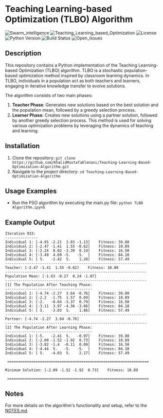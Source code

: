 # Teaching Learning-based Optimization (TLBO) Algorithm
![Swarm_intelligence](https://img.shields.io/badge/Swarm%20intelligence%20-%20brown?style=plastic)
![Teaching_Learning_based_Optimization](https://img.shields.io/badge/Teaching_Learning_based_Optimization-2011-%20teal?style=plastic)
![License](https://img.shields.io/badge/license%20-%20MIT%20-%20darkred?style=plastic)
![Python Version](https://img.shields.io/badge/Python-3-%20teal?style=plastic)
![Build Status](https://img.shields.io/badge/build-passing-brightgreen)
![Open_Issues](https://img.shields.io/badge/Issues%20-%200%20-%20orange?style=plastic)

## Description
This repository contains a Python implementation of the Teaching Learning-based Optimization (TLBO) algorithm. TLBO is a stochastic population-based optimization method inspired by classroom learning dynamics. In TLBO, individuals in a population act as both teachers and learners, engaging in iterative knowledge transfer to evolve solutions.

The algorithm consists of two main phases:
1. **Teacher Phase**: Generates new solutions based on the best solution and the population mean, followed by a greedy selection process.
2. **Learner Phase**: Creates new solutions using a partner solution, followed by another greedy selection process.
This method is used for solving various optimization problems by leveraging the dynamics of teaching and learning.

## Installation
1. Clone the repository: `git clone https://github.com/KhalidMustafaElenani/Teaching-Learning-Based-Optimization-Algorithm.git`
2. Navigate to the project directory: `cd Teaching-Learning-Based-Optimization-Algorithm`

## Usage Examples
  - Run the PSO algorithm by executing the main.py file: `python TLBO Algorithm.ipynb`

## Example Output
```
Iteration 933:
---------------
Individual 1: [-4.95 -2.21  3.03 -1.13]    Fitness: 39.80
Individual 2: [-2.47 -1.41  1.55 -0.62]    Fitness: 10.89
Individual 3: [-2.24  0.02 -3.39  0.14]    Fitness: 16.50
Individual 4: [-3.49  4.69 -5.   -5.  ]    Fitness: 84.18
Individual 5: [ 5.   -2.42  5.    1.28]    Fitness: 57.49
-----------------------------------------------------------------
Teacher: [-2.47 -1.41  1.55 -0.62]    Fitness: 10.89
-----------------------------------------------------------------
Population Mean: [-1.63 -0.27  0.24 -1.07]
-----------------------------------------------------------------
[1] The Population After Teaching Phase:
----------------------------------------
Individual 1: [-4.74 -2.27  3.64 -0.76]    Fitness: 39.80
Individual 2: [-2.2  -1.75  1.57  0.69]    Fitness: 10.89
Individual 3: [-2.   -0.64 -3.37  0.79]    Fitness: 16.50
Individual 4: [-3.11  3.97 -4.36 -3.66]    Fitness: 84.18
Individual 5: [ 5.   -3.03  5.    1.86]    Fitness: 57.49
-----------------------------------------------------------------
Partner: [-4.74 -2.27  3.64 -0.76]
-----------------------------------------------------------------
[2] The Population After Learning Phase:
----------------------------------------
Individual 1: [-5.   -2.41  5.   -0.97]    Fitness: 39.80
Individual 2: [-2.09 -1.52 -1.92  0.73]    Fitness: 10.89
Individual 3: [-3.82 -1.4  -0.11  0.09]    Fitness: 16.50
Individual 4: [-4.44  5.   -5.   -5.  ]    Fitness: 84.18
Individual 5: [ 5.   -4.03  5.    2.17]    Fitness: 57.49

 =================================================================

Minimum Solution: [-2.09 -1.52 -1.92  0.73]    Fitness: 10.89

 =================================================================
```

## Notes
For more details on the algorithm's functionality and setup, refer to the [NOTES.md](NOTES.md).

